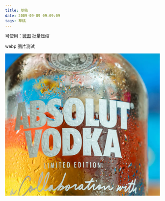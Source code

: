 ```yaml
---
title: 草稿
date: 2009-09-09 09:09:09
tags: 草稿
---
```


可使用：[微图](https://devtool.tech/tiny-image) 批量压缩

webp 图片测试

<img src="https://raw.githubusercontent.com/acmu/pictures/master/uPic/2021-12/28_17:17_KVrWqe.webp" alt="WX20211105-112938@2x" style="zoom:50%;" />
